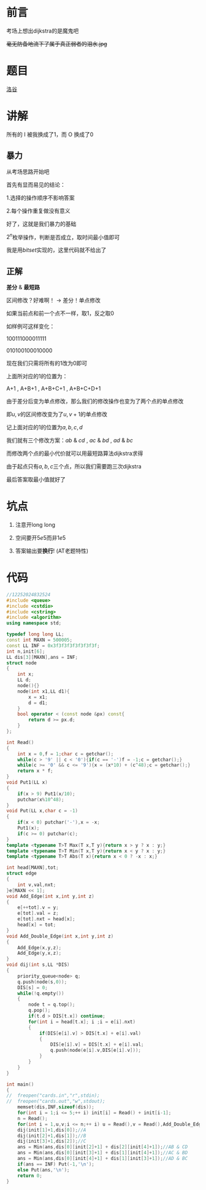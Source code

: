 # 前言

考场上想出$\text{dijkstra}$的是魔鬼吧

~~毫无防备地流下了属于真正弱者的泪水.jpg~~

# 题目

[洛谷](https://www.luogu.com.cn/problem/AT1252)

# 讲解

所有的 I 被我换成了$1$，而 O 换成了$0$

## 暴力

从考场思路开始吧

首先有显而易见的结论：

1.选择的操作顺序不影响答案

2.每个操作重复做没有意义

好了，这就是我们暴力的基础

$2^n$枚举操作，判断是否成立，取时间最小值即可

我是用$bitset$实现的，这里代码就不给出了

## 正解

**差分** & **最短路**

区间修改？好难啊！ -> 差分！单点修改

如果当前点和前一个点不一样，取$1$，反之取$0$

如样例可这样变化：

$100111000011111$

$010100100010000$

现在我们只需将所有的$1$改为$0$即可

上面所对应的$1$的位置为：

A+1 , A+B+1 , A+B+C+1 , A+B+C+D+1

由于差分后变为单点修改，那么我们的修改操作也变为了两个点的单点修改

即$u,v$的区间修改变为了$u,v+1$的单点修改

记上面对应的$1$的位置为$a,b,c,d$

我们就有三个修改方案：$ab\ \&\ cd\ ,\ ac\ \&\ bd\ ,\ ad\ \&\ bc$

而修改两个点的最小代价就可以用最短路算法$\text{dijkstra}$求得

由于起点只有$a,b,c$三个点，所以我们需要跑三次$\text{dijkstra}$

最后答案取最小值就好了

# 坑点

1. 注意开$\text{long long}$

2. 空间要开$5e5$而非$1e5$

3. 答案输出要**换行**! ($\text{AT}$老题特性)

# 代码
```cpp
//12252024832524
#include <queue>
#include <cstdio>
#include <cstring>
#include <algorithm>
using namespace std; 

typedef long long LL;
const int MAXN = 500005;
const LL INF = 0x3f3f3f3f3f3f3f3f;
int n,init[6];
LL dis[3][MAXN],ans = INF;
struct node
{
	int x;
	LL d;
	node(){}
	node(int x1,LL d1){
		x = x1;
		d = d1;
	}
	bool operator < (const node &px) const{
		return d >= px.d;
	}
};

int Read()
{
	int x = 0,f = 1;char c = getchar();
	while(c > '9' || c < '0'){if(c == '-')f = -1;c = getchar();}
	while(c >= '0' && c <= '9'){x = (x*10) + (c^48);c = getchar();}
	return x * f;
}
void Put1(LL x)
{
	if(x > 9) Put1(x/10);
	putchar(x%10^48);
}
void Put(LL x,char c = -1)
{
	if(x < 0) putchar('-'),x = -x;
	Put1(x);
	if(c >= 0) putchar(c);
}
template <typename T>T Max(T x,T y){return x > y ? x : y;}
template <typename T>T Min(T x,T y){return x < y ? x : y;}
template <typename T>T Abs(T x){return x < 0 ? -x : x;}

int head[MAXN],tot;
struct edge
{
	int v,val,nxt;
}e[MAXN << 1];
void Add_Edge(int x,int y,int z)
{
	e[++tot].v = y;
	e[tot].val = z;
	e[tot].nxt = head[x];
	head[x] = tot;
}
void Add_Double_Edge(int x,int y,int z)
{
	Add_Edge(x,y,z);
	Add_Edge(y,x,z);
}
void dij(int s,LL *DIS)
{
	priority_queue<node> q;
	q.push(node(s,0));
	DIS[s] = 0;
	while(!q.empty())
	{
		node t = q.top();
		q.pop();
		if(t.d > DIS[t.x]) continue;
		for(int i = head[t.x]; i ;i = e[i].nxt)
		{
			if(DIS[e[i].v] > DIS[t.x] + e[i].val) 
			{
				DIS[e[i].v] = DIS[t.x] + e[i].val;
				q.push(node(e[i].v,DIS[e[i].v]));
			}
		}
	}
}

int main()
{
//	freopen("cards.in","r",stdin);
//	freopen("cards.out","w",stdout);
	memset(dis,INF,sizeof(dis));
	for(int i = 1;i <= 5;++ i) init[i] = Read() + init[i-1];
	n = Read();
	for(int i = 1,u,v;i <= n;++ i) u = Read(),v = Read(),Add_Double_Edge(u,v+1,v-u+1);
	dij(init[1]+1,dis[0]);//A
	dij(init[2]+1,dis[1]);//B
	dij(init[3]+1,dis[2]);//C
	ans = Min(ans,dis[0][init[2]+1] + dis[2][init[4]+1]);//AB & CD
	ans = Min(ans,dis[0][init[3]+1] + dis[1][init[4]+1]);//AC & BD
	ans = Min(ans,dis[0][init[4]+1] + dis[1][init[3]+1]);//AD & BC
	if(ans == INF) Put(-1,'\n');
	else Put(ans,'\n');
	return 0;
}
```